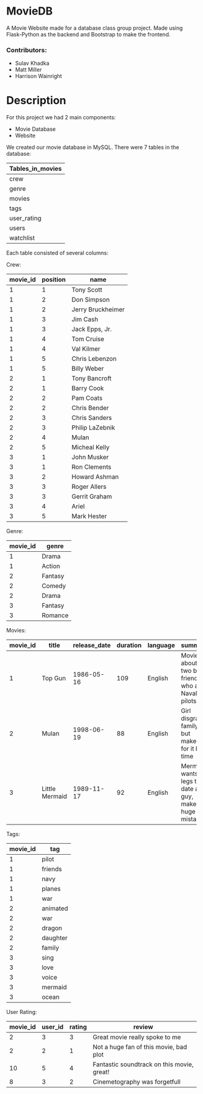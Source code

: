 # MovieDB
A Movie Website made for a database class group project. Made using Flask-Python as the backend and Bootstrap to make the frontend.

### Contributors:
- Sulav Khadka
- Matt Miller
- Harrison Wainright

# Description
For this project we had 2 main components:
- Movie Database
- Website

We created our movie database in MySQL. There were 7 tables in the database:

| Tables_in_movies |
|------------------|
| crew             |
| genre            |
| movies           |
| tags             |
| user_rating      |
| users            |
| watchlist        |

Each table consisted of several columns:

Crew:

| movie_id | position | name                   |
|----------|----------|------------------------|
|        1 |        1 | Tony Scott             |
|        1 |        2 | Don Simpson            |
|        1 |        2 | Jerry Bruckheimer      |
|        1 |        3 | Jim Cash               |
|        1 |        3 | Jack Epps, Jr.         |
|        1 |        4 | Tom Cruise             |
|        1 |        4 | Val Kilmer             |
|        1 |        5 | Chris Lebenzon         |
|        1 |        5 | Billy Weber            |
|        2 |        1 | Tony Bancroft          |
|        2 |        1 | Barry Cook             |
|        2 |        2 | Pam Coats              |
|        2 |        2 | Chris Bender           |
|        2 |        3 | Chris Sanders          |
|        2 |        3 | Philip LaZebnik        |
|        2 |        4 | Mulan                  |
|        2 |        5 | Micheal Kelly          |
|        3 |        1 | John Musker            |
|        3 |        1 | Ron Clements           |
|        3 |        2 | Howard Ashman          |
|        3 |        3 | Roger Allers           |
|        3 |        3 | Gerrit Graham          |
|        3 |        4 | Ariel                  |
|        3 |        5 | Mark Hester            |


Genre:

| movie_id | genre           |
|----------|-----------------|
|        1 | Drama           |
|        1 | Action          |
|        2 | Fantasy         |
|        2 | Comedy          |
|        2 | Drama           |
|        3 | Fantasy         |
|        3 | Romance         |

Movies:

| movie_id | title                    | release_date | duration | language | summary                                                                                                                                                                                              |
|----------|--------------------------|--------------|----------|----------|------------------------------------------------------------------------------------------------------------------------------------------------------------------------------------------------------|
|        1 | Top Gun                  | 1986-05-16   | 109      | English  | Movie about two best friends who are Naval pilots                                                                                                                                                    |
|        2 | Mulan                    | 1998-06-19   | 88       | English  | Girl disgraces family, but makes up for it big time                                                                                                                                                  |
|        3 | Little Mermaid           | 1989-11-17   | 92       | English  | Mermaid wants legs to date a guy, makes huge mistake                                                    

Tags:

| movie_id | tag        |
|----------|------------|
|        1 | pilot      |
|        1 | friends    |
|        1 | navy       |
|        1 | planes     |
|        1 | war        |
|        2 | animated   |
|        2 | war        |
|        2 | dragon     |
|        2 | daughter   |
|        2 | family     |
|        3 | sing       |
|        3 | love       |
|        3 | voice      |
|        3 | mermaid    |
|        3 | ocean      |


User Rating:

| movie_id | user_id | rating | review                                                 |
|----------|---------|--------|--------------------------------------------------------|
|        2 |       3 |      3 | Great movie really spoke to me                         |
|        2 |       2 |      1 | Not a huge fan of this movie, bad plot                 |
|       10 |       5 |      4 | Fantastic soundtrack on this movie, great!             |
|        8 |       3 |      2 | Cinemetography was forgetfull                          |

